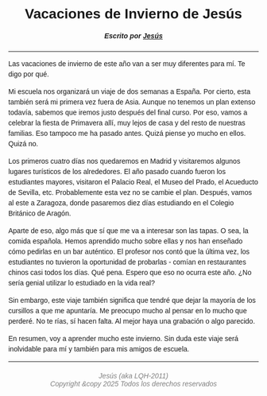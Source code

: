 # Vacaciones de Invierno de Jesús
##### *Escrito por [Jesús](https://lqh2011.com)*
***
Las vacaciones de invierno de este año van a ser muy diferentes para mí. Te digo por qué.

Mi escuela nos organizará un viaje de dos semanas a España. Por cierto, esta también será mi primera vez fuera de Asia. Aunque no tenemos un plan extenso todavía, sabemos que iremos justo después del final curso. Por eso, vamos a celebrar la fiesta de Primavera allí, muy lejos de casa y del resto de nuestras familias. Eso tampoco me ha pasado antes. Quizá piense yo mucho en ellos. Quizá no.

Los primeros cuatro días nos quedaremos en Madrid y visitaremos algunos lugares turísticos de los alrededores. El año pasado cuando fueron los estudiantes mayores, visitaron el Palacio Real, el Museo del Prado, el Acueducto de Sevilla, etc. Probablemente esta vez no se cambie el plan.
Después, vamos al este a Zaragoza, donde pasaremos diez días estudiando en el Colegio Británico de Aragón.

Aparte de eso, algo más que sí que me va a interesar son las tapas. O sea, la comida española. Hemos aprendido mucho sobre ellas y nos han enseñado cómo pedirlas en un bar auténtico. El profesor nos contó que la última vez, los estudiantes no tuvieron la oportunidad de probarlas - comían en restaurantes chinos casi todos los días. Qué pena. Espero que eso no ocurra este año. ¿No sería genial utilizar lo estudiado en la vida real?

Sin embargo, este viaje también significa que tendré que dejar la mayoría de los cursillos a que me apuntaría. Me preocupo mucho al pensar en lo mucho que perderé. No te rías, sí hacen falta. Al mejor haya una grabación o algo parecido.

En resumen, voy a aprender mucho este invierno. Sin duda este viaje será inolvidable para mí y también para mis amigos de escuela.

***
###### *Jesús (aka LQH-2011)<br>Copyright &copy 2025 Todos los derechos reservados*

<!-- Ja ja ja -->

<style>
* {font-family: Optima, sans-serif, serif;}
p {line-height: 1.5;}
h1, h5, h6 {text-align: center;}
h6 {color: gray;}
</style>
